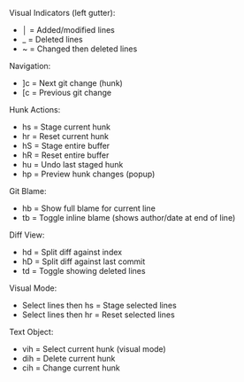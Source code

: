 Visual Indicators (left gutter):
- │ = Added/modified lines
- _ = Deleted lines
- ~ = Changed then deleted lines

Navigation:
- ]c = Next git change (hunk)
- [c = Previous git change

Hunk Actions:
- <leader>hs = Stage current hunk
- <leader>hr = Reset current hunk
- <leader>hS = Stage entire buffer
- <leader>hR = Reset entire buffer
- <leader>hu = Undo last staged hunk
- <leader>hp = Preview hunk changes (popup)

Git Blame:
- <leader>hb = Show full blame for current line
- <leader>tb = Toggle inline blame (shows author/date at end of line)

Diff View:
- <leader>hd = Split diff against index
- <leader>hD = Split diff against last commit
- <leader>td = Toggle showing deleted lines

Visual Mode:
- Select lines then <leader>hs = Stage selected lines
- Select lines then <leader>hr = Reset selected lines

Text Object:
- vih = Select current hunk (visual mode)
- dih = Delete current hunk
- cih = Change current hunk
